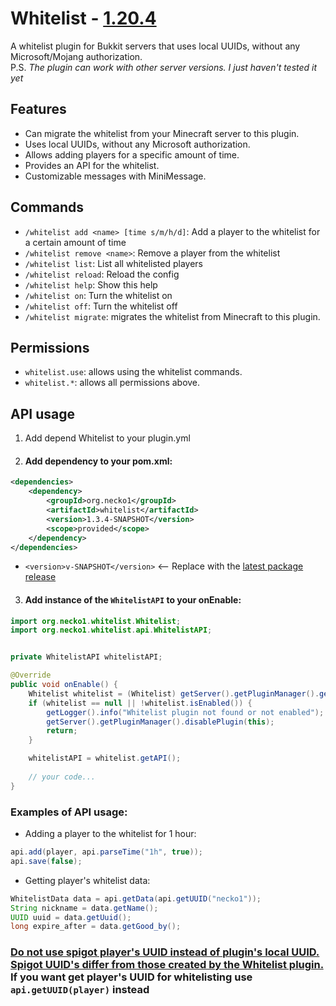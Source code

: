 # Whitelist - [1.20.4](https://github.com/Necko1/Whitelist/blob/master/src/main/resources/plugin.yml#L4)

A whitelist plugin for Bukkit servers that uses local UUIDs, without any Microsoft/Mojang authorization.
<br>P.S. <i>The plugin can work with other server versions. I just haven't tested it yet</i>

## Features

* Can migrate the whitelist from your Minecraft server to this plugin.
* Uses local UUIDs, without any Microsoft authorization.
* Allows adding players for a specific amount of time.
* Provides an API for the whitelist.
* Customizable messages with MiniMessage.

## Commands

* `/whitelist add <name> [time s/m/h/d]`: Add a player to the whitelist for a certain amount of time
* `/whitelist remove <name>`: Remove a player from the whitelist
* `/whitelist list`: List all whitelisted players
* `/whitelist reload`: Reload the config
* `/whitelist help`: Show this help
* `/whitelist on`: Turn the whitelist on
* `/whitelist off`: Turn the whitelist off
* `/whitelist migrate`: migrates the whitelist from Minecraft to this plugin.

## Permissions

* `whitelist.use`: allows using the whitelist commands.
* `whitelist.*`: allows all permissions above.

## API usage

1. Add depend Whitelist to your plugin.yml
2. #### Add dependency to your pom.xml:
```xml
<dependencies>
    <dependency>
        <groupId>org.necko1</groupId>
        <artifactId>whitelist</artifactId>
        <version>1.3.4-SNAPSHOT</version>
        <scope>provided</scope>
    </dependency>
</dependencies>
```
* `<version>v-SNAPSHOT</version>` <-- Replace with the [latest package release](https://github.com/Necko1/Whitelist/packages/2244918)
3. #### Add instance of the `WhitelistAPI` to your onEnable:
```java
import org.necko1.whitelist.Whitelist;
import org.necko1.whitelist.api.WhitelistAPI;


private WhitelistAPI whitelistAPI;

@Override
public void onEnable() {
    Whitelist whitelist = (Whitelist) getServer().getPluginManager().getPlugin("Whitelist");
    if (whitelist == null || !whitelist.isEnabled()) {
        getLogger().info("Whitelist plugin not found or not enabled");
        getServer().getPluginManager().disablePlugin(this);
        return;
    }

    whitelistAPI = whitelist.getAPI();
    
    // your code...
}
```

### Examples of API usage:

* Adding a player to the whitelist for 1 hour:
```java
api.add(player, api.parseTime("1h", true));
api.save(false);
```
* Getting player's whitelist data:
```java
WhitelistData data = api.getData(api.getUUID("necko1"));
String nickname = data.getName();
UUID uuid = data.getUuid();
long expire_after = data.getGood_by();
```

### <u>Do not use spigot player's UUID instead of plugin's local UUID. Spigot UUID's differ from those created by the Whitelist plugin.</u> If you want get player's UUID for whitelisting use <code>api.getUUID(player)</code> instead</u>
